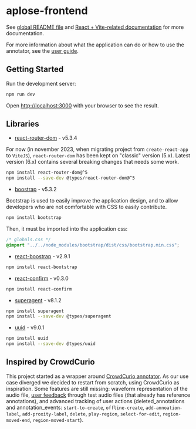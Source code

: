 # aplose-frontend

See [global README file](../README.md) and [React + Vite-related documentation](../docs/react.md) for more documentation.

For more information about what the application can do or how to use the annotator, see the [user guide](../docs/user_guide_annotator.md).

## Getting Started

Run the development server:

```bash
npm run dev
```

Open [http://localhost:3000](http://localhost:3000) with your browser to see the result.

## Libraries

- [react-router-dom](https://v5.reactrouter.com/) - v5.3.4

For now (in november 2023, when migrating project from `create-react-app` to `ViteJS`), `react-router-dom` has been kept on "classic" version (5.x). Latest version (6.x) contains several breaking changes that needs some work.

```bash
npm install react-router-dom@^5
npm install --save-dev @types/react-router-dom@^5
```

- [boostrap](https://getbootstrap.com/) - v5.3.2

Bootstrap is used to easily improve the application design, and to allow developers who are not comfortable with CSS to easily contribute.

```bash
npm install bootstrap
```

Then, it must be imported into the application css:

```css
/* globals.css */
@import "../../node_modules/bootstrap/dist/css/bootstrap.min.css";
```

- [react-boostrap](https://react-bootstrap.netlify.app/) - v2.9.1

```bash
npm install react-bootstrap
```

- [react-confirm](https://github.com/haradakunihiko/react-confirm) - v0.3.0

```bash
npm install react-confirm
```

- [superagent](https://github.com/ladjs/superagent) - v8.1.2

```bash
npm install superagent
npm install --save-dev @types/superagent
```

- [uuid](https://github.com/uuidjs/uuid) - v9.0.1

```bash
npm install uuid
npm install --save-dev @types/uuid
```

## Inspired by CrowdCurio

This project started as a wrapper around [CrowdCurio annotator](https://github.com/CrowdCurio/audio-annotator). As our use case diverged we decided to restart from scratch, using CrowdCurio as inspiration. Some features are still missing: waveform representation of the audio file, [user feedback](https://github.com/CrowdCurio/audio-annotator#feedback-mechanisms) through test audio files (that already has reference annotations), and advanced tracking of user actions (deleted_annotations and annotation_events: `start-to-create`, `offline-create`, `add-annoation-label`, `add-proxity-label`, `delete`, `play-region`, `select-for-edit`, `region-moved-end`, `region-moved-start`).
